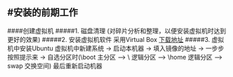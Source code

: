 #安装的前期工作
---------------------------
####创建虚拟机
#####1. 磁盘清理 (对碎片分析和整理，以便安装虚拟机时达到更好的效果)
#####2. 安装虚拟机软件
采用Virtual Box  [下载地址](https://www.virtualbox.org/wiki/Downloads)
#####3. 虚拟机中安装Ubuntu
虚拟机中新建系统 -> 启动本机器 -> 填入镜像的地址 -> 一步步按照提示来
-> 自选分区时(\boot 主分区 --> \ 逻辑分区 --> \home 逻辑分区 --> swap 交换空间)
最后重新启动机器
